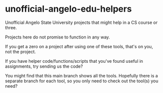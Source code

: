 # unofficial-angelo-edu-helpers
Unofficial Angelo State University projects that might help in a CS course or three.

Projects here do not promise to function in any way. 

If you get a zero on a project after using one of these tools, that's on you, not the project.

If you have helper code/functions/scripts that you've found useful in assignments, try sending us the code?

You might find that this main branch shows all the tools. Hopefully there is a separate branch for each tool, so you only need to check out the tool(s) you need?
